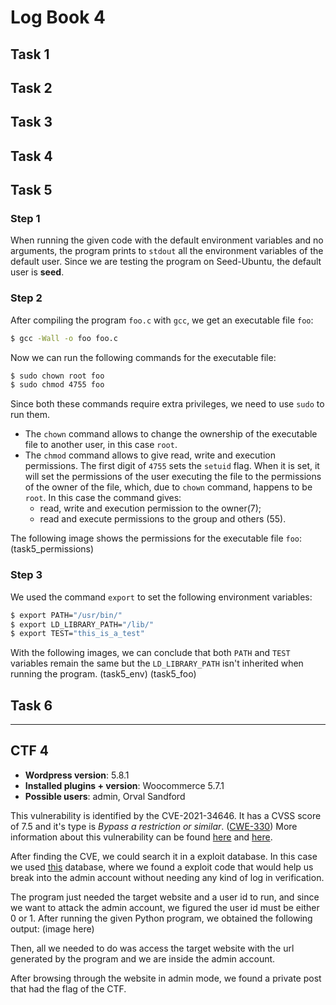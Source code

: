 # Log Book 4

## Task 1

## Task 2

## Task 3

## Task 4

## Task 5

### Step 1

When running the given code with the default environment variables and no arguments, the program prints to ```stdout``` all the environment variables of the default user. Since we are testing the program on Seed-Ubuntu, the default user is **seed**.

### Step 2

After compiling the program ```foo.c``` with ```gcc```, we get an executable file ```foo```:

```bash
$ gcc -Wall -o foo foo.c
```

Now we can run the following commands for the executable file:

```bash
$ sudo chown root foo
$ sudo chmod 4755 foo
```

Since both these commands require extra privileges, we need to use ```sudo``` to run them.
- The ```chown``` command allows to change the ownership of the executable file to another user, in this case ```root```.
- The ```chmod``` command allows to give read, write and execution permissions. The first digit of ```4755``` sets the ```setuid``` flag. When it is set, it will set the permissions of the user executing the file to the permissions of the owner of the file, which, due to ```chown``` command, happens to be ```root```. In this case the command gives:
    - read, write and execution permission to the owner(7);
    - read and execute permissions to the group and others (55).

The following image shows the permissions for the executable file ```foo```:
(task5_permissions)

### Step 3

We used the command ```export``` to set the following environment variables:

```bash
$ export PATH="/usr/bin/"
$ export LD_LIBRARY_PATH="/lib/"
$ export TEST="this_is_a_test"
```

With the following images, we can conclude that both ```PATH``` and ```TEST``` variables remain the same but the ```LD_LIBRARY_PATH``` isn't inherited when running the program.
(task5_env)
(task5_foo)

## Task 6

---

## CTF 4

- **Wordpress version**: 5.8.1
- **Installed plugins + version**: Woocommerce 5.7.1
- **Possible users**: admin, Orval Sandford

This vulnerability is identified by the CVE-2021-34646.
It has a CVSS score of 7.5 and it's type is *Bypass a restriction or similar*. ([CWE-330](https://cwe.mitre.org/data/definitions/330.html))
More information about this vulnerability can be found [here](https://cve.mitre.org/cgi-bin/cvename.cgi?name=CVE-2021-34646) and [here](https://www.cvedetails.com/cve/CVE-2021-34646/?q=CVE-2021-34646).

After finding the CVE, we could search it in a exploit database. In this case we used [this](https://www.exploit-db.com/exploits/50299) database, where we found a exploit code that would help us break into the admin account without needing any kind of log in verification.

The program just needed the target website and a user id to run, and since we want to attack the admin account, we figured the user id must be either 0 or 1.
After running the given Python program, we obtained the following output:
(image here)

Then, all we needed to do was access the target website with the url generated by the program and we are inside the admin account.

After browsing through the website in admin mode, we found a private post that had the flag of the CTF.
